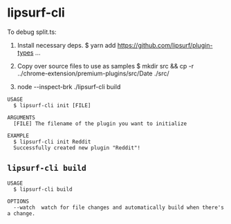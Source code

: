 lipsurf-cli
===========

To debug split.ts:
1) Install necessary deps.
$ yarn add https://github.com/lipsurf/plugin-types ...

2) Copy over source files to use as samples
$ mkdir src && cp -r ../chrome-extension/premium-plugins/src/Date ./src/

3) node --inspect-brk ./lipsurf-cli build


```
USAGE
  $ lipsurf-cli init [FILE]

ARGUMENTS
  [FILE] The filename of the plugin you want to initialize

EXAMPLE
  $ lipsurf-cli init Reddit
  Successfully created new plugin "Reddit"!
```


## `lipsurf-cli build`

```
USAGE
  $ lipsurf-cli build

OPTIONS
  --watch  watch for file changes and automatically build when there's a change.
```
